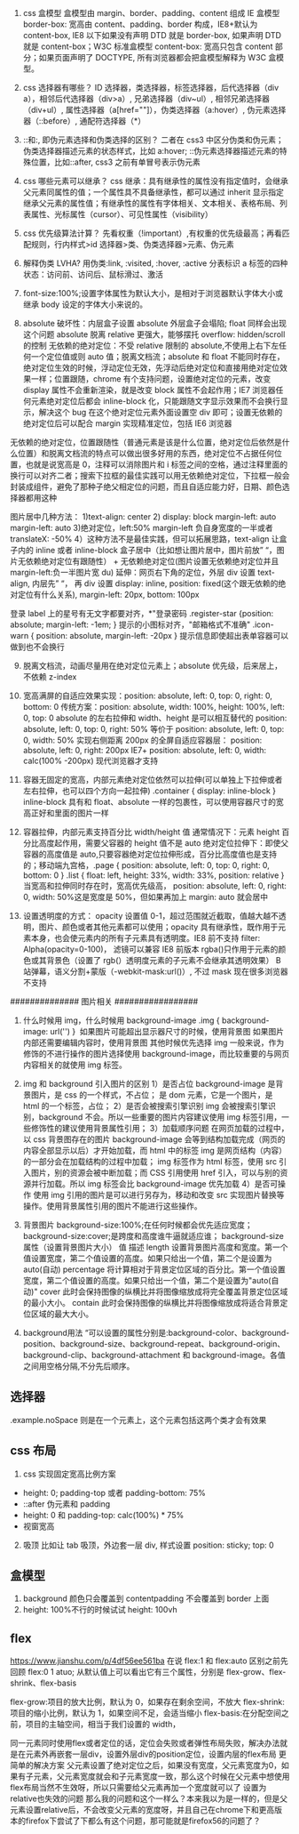 <!--
 * @Author: your name
 * @Date: 2022-03-08 14:13:46
 * @LastEditTime: 2022-06-01 17:57:58
 * @LastEditors: yuzihan yuzihanyuzihan@163.com
 * @Description: 打开koroFileHeader查看配置 进行设置: https://github.com/OBKoro1/koro1FileHeader/wiki/%E9%85%8D%E7%BD%AE
 * @FilePath: /fe_interview/css/css题库.md
-->

1. css 盒模型
   盒模型由 margin、border、padding、content 组成
   IE 盒模型 border-box: 宽高由 content、padding、border 构成，IE8+默认为 content-box, IE8 以下如果没有声明 DTD 就是 border-box, 如果声明 DTD 就是 content-box；W3C 标准盒模型 content-box: 宽高只包含 content 部分；如果页面声明了 DOCTYPE, 所有浏览器都会把盒模型解释为 W3C 盒模型。

2. css 选择器有哪些？
   ID 选择器，类选择器，标签选择器，后代选择器（div a），相邻后代选择器（div>a）, 兄弟选择器（div~ul）, 相邻兄弟选择器（div+ul）, 属性选择器（a[href=""]），伪类选择器（a:hover）, 伪元素选择器（::before）, 通配符选择器（\*）

3. ::和:, 即伪元素选择和伪类选择的区别？
   二者在 css3 中区分伪类和伪元素；伪类选择器描述元素的状态样式，比如 a:hover; ::伪元素选择器描述元素的特殊位置，比如::after, css3 之前有单冒号表示伪元素

4. css 哪些元素可以继承？
   css 继承：具有继承性的属性没有指定值时，会继承父元素同属性的值；一个属性具不具备继承性，都可以通过 inherit 显示指定继承父元素的属性值；有继承性的属性有字体相关、文本相关、表格布局、列表属性、光标属性（cursor）、可见性属性（visibility）

5. css 优先级算法计算？
   先看权重（!important）,有权重的优先级最高；再看匹配规则，行内样式>id 选择器>类、伪类选择器>元素、伪元素

6. 解释伪类 LVHA?
   用伪类:link, :visited, :hover, :active 分表标识 a 标签的四种状态：访问前、访问后、鼠标滑过、激活

7. font-size:100%;设置字体属性为默认大小，是相对于浏览器默认字体大小或继承 body 设定的字体大小来说的。

8. absolute 破坏性：内层盒子设置 absolute 外层盒子会塌陷; float 同样会出现这个问题
   absolute 脱离 relative 更强大，能够摆托 overflow: hidden/scroll 的控制
   无依赖的绝对定位：不受 relative 限制的 absolute,不使用上右下左任何一个定位值或则 auto 值；脱离文档流；absolute 和 float 不能同时存在，绝对定位生效的时候，浮动定位无效，先浮动后绝对定位和直接用绝对定位效果一样；位置跟随，chrome 有个支持问题，设置绝对定位的元素，改变 display 属性不会重新渲染，就是改变 block 属性不会起作用；IE7 浏览器任何元素绝对定位后都会 inline-block 化，只能跟随文字显示效果而不会换行显示，解决这个 bug 在这个绝对定位元素外面设置空 div 即可；设置无依赖的绝对定位后可以配合 margin 实现精准定位，包括 IE6 浏览器

无依赖的绝对定位，位置跟随性（普通元素是该是什么位置，绝对定位后依然是什么位置）和脱离文档流的特点可以做出很多好用的东西，绝对定位不占据任何位置，也就是说宽高是 0，注释<!-- -->可以消除图片和 i 标签之间的空格，通过注释里面的换行可以对齐二者；搜索下拉框的最佳实践可以用无依赖绝对定位，下拉框一般会封装成组件，避免了那种子绝父相定位的问题，而且自适应能力好，日期、颜色选择器都用这种

图片居中几种方法： 1)text-align: center 2) display: block margin-left: auto margin-left: auto 3)绝对定位，left:50% margin-left 负自身宽度的一半或者 translateX: -50% 4）这种方法不是最佳实践，但可以拓展思路，text-align 让盒子内的 inline 或者 inline-block 盒子居中（比如想让图片居中，图片前放”&nbsp;“，图片无依赖绝对定位有跟随性） + 无依赖绝对定位(图片设置无依赖绝对定位并且 margin-left:负一半图片宽 du) 延伸：网页右下角的定位，外层 div 设置 text-align, 内层先”&nbsp;“， 再 div 设置 display: inline, position: fixed(这个跟无依赖的绝对定位有什么关系), margin-left: 20px, bottom: 100px

登录 label 上的星号有无文字都要对齐，<label><span class="register-star">\*</span>"登录密码</label> .register-star {position: absolute; margin-left: -1em; }
提示的小图标对齐，<span><i class="icon-warn"></i>"邮箱格式不准确"</span> .icon-warn {
position: absolute, margin-left: -20px
}
提示信息即使超出表单容器可以做到也不会换行

9. 脱离文档流，动画尽量用在绝对定位元素上；absolute 优先级，后来居上，不依赖 z-index

10. 宽高满屏的自适应效果实现：position: absolute, left: 0, top: 0, right: 0, bottom: 0
    传统方案：position: absolute, width: 100%, height: 100%, left: 0, top: 0
    absolute 的左右拉伸和 width、height 是可以相互替代的
    position: absolute, left: 0, top: 0, right: 50% 等价于 position: absolute, left: 0, top: 0, width: 50%
    实现右侧距离 200px 的全屏自适应容器层：
    position: absolute, left: 0, right: 200px IE7+
    position: absolute, left: 0, width: calc(100% -200px) 现代浏览器才支持

11. 容器无固定的宽高，内部元素绝对定位依然可以拉伸(可以单独上下拉伸或者左右拉伸，也可以四个方向一起拉伸)
    .container { display: inline-block } inline-block 具有和 float、absolute 一样的包裹性，可以使用容器尺寸的宽高正好和里面的图片一样

12. 容器拉伸，内部元素支持百分比 width/height 值
    通常情况下：元素 height 百分比高度起作用，需要父容器的 height 值不是 auto
    绝对定位拉伸下：即使父容器的高度值是 auto,只要容器绝对定位拉伸形成，百分比高度值也是支持的；移动端九宫格，.page { position: absolute, left: 0, top: 0, right: 0, bottom: 0 }
    .list { float: left, height: 33%, width: 33%, position: relative }
    当宽高和拉伸同时存在时，宽高优先级高， position: absolute, left: 0, right: 0, width: 50%这是宽度是 50%，但如果再加上 margin: auto 就会居中

13. 设置透明度的方式：
    opacity 设置值 0-1，超过范围就近截取，值越大越不透明，图片、颜色或者其他元素都可以使用；opacity 具有继承性，既作用于元素本身，也会使元素内的所有子元素具有透明度。IE8 前不支持
    filter: Alpha(opacity=0-100)， 滤镜可以兼容 IE8 前版本
    rgba()只作用于元素的颜色或其背景色（设置了 rgb(）透明度元素的子元素不会继承其透明效果）
    B 站弹幕，语义分割+蒙版（-webkit-mask:url()）, 不过 mask 现在很多浏览器不支持

############## 图片相关 #################

1. 什么时候用 img，什么时候用 background-image
   .img {
   background-image: url('')
   }
   <img src="" />
   如果图片可能超出显示器尺寸的时候，使用背景图
   如果图片内部还需要编辑内容时，使用背景图
   其他时候优先选择 img
   一般来说，作为修饰的不进行操作的图片选择使用 background-image，而比较重要的与网页内容相关的就使用 img 标签。

2. img 和 background 引入图片的区别
   1）是否占位
   background-image 是背景图片，是 css 的一个样式，不占位；
   <img />是 dom 元素，它是一个图片，是 html 的一个标签，占位；
   2）是否会被搜索引擎识别
   img 会被搜索引擎识别，background 不会。所以一些重要的图片内容建议使用 img 标签引用，一些修饰性的建议使用背景属性引用；
   3）加载顺序问题
   在网页加载的过程中，以 css 背景图存在的图片 background-image 会等到结构加载完成（网页的内容全部显示以后）才开始加载，而 html 中的标签 img 是网页结构（内容）的一部分会在加载结构的过程中加载；
   img 标签作为 html 标签，使用 src 引入图片，别的资源会被中断加载；而 CSS 引用使用 href 引入，可以与别的资源并行加载。所以 img 标签会比 background-image 优先加载
   4）是否可操作
   使用 img 引用的图片是可以进行另存为，移动和改变 src 实现图片替换等操作。使用背景属性引用的图片不能进行这些操作。
3. 背景图片
 background-size:100%;在任何时候都会优先适应宽度；
 background-size:cover;是跨度和高度谁牛逼就适应谁；
 background-size 属性（设置背景图片大小）
值	描述
length	设置背景图片高度和宽度。第一个值设置宽度，第二个值设置的高度。如果只给出一个值，第二个是设置为auto(自动)
percentage	将计算相对于背景定位区域的百分比。第一个值设置宽度，第二个值设置的高度。如果只给出一个值，第二个是设置为"auto(自动)"
cover	此时会保持图像的纵横比并将图像缩放成将完全覆盖背景定位区域的最小大小。
contain	此时会保持图像的纵横比并将图像缩放成将适合背景定位区域的最大大小。
4. background用法
“可以设置的属性分别是:background-color、background-position、background-size、background-repeat、background-origin、background-clip、background-attachment 和 background-image。各值之间用空格分隔,不分先后顺序。
## 选择器

.example.noSpace 则是在一个元素上，这个元素包括这两个类才会有效果

## css 布局

1. css 实现固定宽高比例方案

- height: 0; padding-top 或者 padding-bottom: 75%
- ::after 伪元素和 padding
- height: 0 和 padding-top: calc(100%) \* 75%
- 视窗宽高

2. 吸顶
   比如让 tab 吸顶，外边套一层 div, 样式设置 position: sticky; top: 0

## 盒模型

1. background 颜色只会覆盖到 contentpadding 不会覆盖到 border 上面
2. height: 100%不行的时候试试 height: 100vh

## flex

https://www.jianshu.com/p/4df56ee561ba
在说 flex:1 和 flex:auto 区别之前先回顾 flex:0 1 atuo;
从默认值上可以看出它有三个属性，分别是 flex-grow、flex-shrink、flex-basis

flex-grow:项目的放大比例，默认为 0，如果存在剩余空间，不放大
flex-shrink:项目的缩小比例，默认为 1，如果空间不足，会适当缩小
flex-basis:在分配空间之前，项目的主轴空间，相当于我们设置的 width，

同一元素同时使用flex或者定位的话，定位会失败或者弹性布局失败，解决办法就是在元素外再嵌套一层div，设置外层div的position定位，设置内层的flex布局
更简单的解决方案
父元素设置了绝对定位之后，如果没有宽度，父元素宽度为0，如果有子元素，父元素宽度就会和子元素宽度一致，那么这个时候在父元素中想使用flex布局当然不生效呀，所以只需要给父元素再加一个宽度就可以了
设置为relative也失效的问题
那么我的问题和这个一样么？本来我以为是一样的，但是父元素设置relative后，不会改变父元素的宽度呀，并且自己在chrome下和更高版本的firefox下尝试了下都么有这个问题，那可能就是firefox56的问题了？
